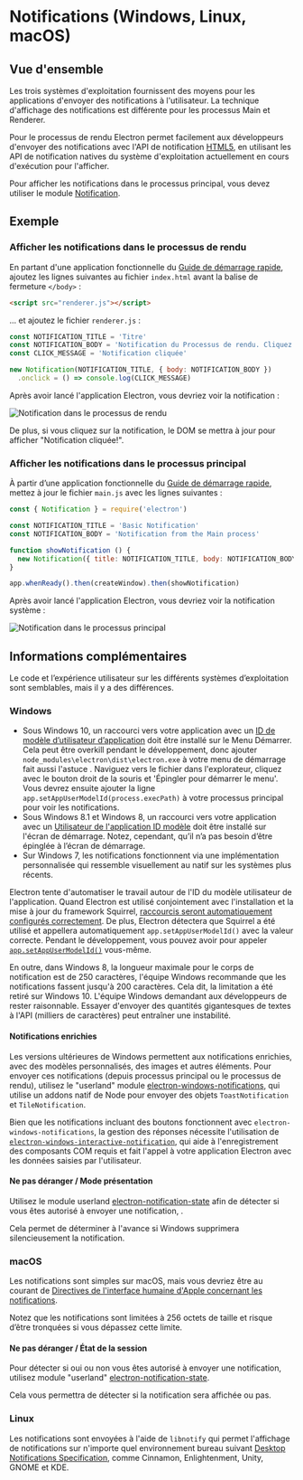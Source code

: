 # Notifications (Windows, Linux, macOS)

## Vue d'ensemble

Les trois systèmes d'exploitation fournissent des moyens pour les applications d'envoyer des notifications à l'utilisateur. La technique d'affichage des notifications est différente pour les processus Main et Renderer.

Pour le processus de rendu Electron permet facilement aux développeurs d'envoyer des notifications avec l'API de notification [HTML5](https://notifications.spec.whatwg.org/), en utilisant les API de notification natives du système d'exploitation actuellement en cours d'exécution pour l'afficher.

Pour afficher les notifications dans le processus principal, vous devez utiliser le module [Notification](../api/notification.md).

## Exemple

### Afficher les notifications dans le processus de rendu

En partant d'une application fonctionnelle du [Guide de démarrage rapide](quick-start.md), ajoutez les lignes suivantes au fichier `index.html` avant la balise de fermeture `</body>` :

```html
<script src="renderer.js"></script>
```

... et ajoutez le fichier `renderer.js` :

```javascript fiddle='docs/fiddles/features/notifications/renderer'
const NOTIFICATION_TITLE = 'Titre'
const NOTIFICATION_BODY = 'Notification du Processus de rendu. Cliquez pour écrire dans la console.'
const CLICK_MESSAGE = 'Notification cliquée'

new Notification(NOTIFICATION_TITLE, { body: NOTIFICATION_BODY })
  .onclick = () => console.log(CLICK_MESSAGE)
```

Après avoir lancé l'application Electron, vous devriez voir la notification :

![Notification dans le processus de rendu](../images/notification-renderer.png)

De plus, si vous cliquez sur la notification, le DOM se mettra à jour pour afficher "Notification cliquée!".

### Afficher les notifications dans le processus principal

À partir d’une application fonctionnelle du [Guide de démarrage rapide](quick-start.md), mettez à jour le fichier `main.js` avec les lignes suivantes :

```javascript fiddle='docs/fiddles/features/notifications/main'
const { Notification } = require('electron')

const NOTIFICATION_TITLE = 'Basic Notification'
const NOTIFICATION_BODY = 'Notification from the Main process'

function showNotification () {
  new Notification({ title: NOTIFICATION_TITLE, body: NOTIFICATION_BODY }).show()
}

app.whenReady().then(createWindow).then(showNotification)
```

Après avoir lancé l'application Electron, vous devriez voir la notification système :

![Notification dans le processus principal](../images/notification-main.png)

## Informations complémentaires

Le code et l’expérience utilisateur sur les différents systèmes d’exploitation sont semblables, mais il y a des différences.

### Windows

* Sous Windows 10, un raccourci vers votre application avec un [ID de modèle d’utilisateur d’application][app-user-model-id] doit être installé sur le Menu Démarrer. Cela peut être overkill pendant le développement, donc ajouter `node_modules\electron\dist\electron.exe` à votre menu de démarrage fait aussi l'astuce . Naviguez vers le fichier dans l'explorateur, cliquez avec le bouton droit de la souris et 'Épingler pour démarrer le menu'. Vous devrez ensuite ajouter la ligne `app.setAppUserModelId(process.execPath)` à votre processus principal pour voir les notifications.
* Sous Windows 8.1 et Windows 8, un raccourci vers votre application avec un [Utilisateur de l'application ID modèle][app-user-model-id] doit être installé sur l'écran de démarrage. Notez, cependant, qu’il n’a pas besoin d’être épinglée à l’écran de démarrage.
* Sur Windows 7, les notifications fonctionnent via une implémentation personnalisée qui ressemble visuellement au natif sur les systèmes plus récents.

Electron tente d'automatiser le travail autour de l'ID du modèle utilisateur de l'application. Quand Electron est utilisé conjointement avec l'installation et la mise à jour du framework Squirrel, [raccourcis seront automatiquement configurés correctement][squirrel-events]. De plus, Electron détectera que Squirrel a été utilisé et appellera automatiquement `app.setAppUserModelId()` avec la valeur correcte. Pendant le développement, vous pouvez avoir pour appeler [`app.setAppUserModelId()`][set-app-user-model-id] vous-même.

En outre, dans Windows 8, la longueur maximale pour le corps de notification est de 250 caractères, l'équipe Windows recommande que les notifications fassent jusqu'à 200 caractères. Cela dit, la limitation a été retiré sur Windows 10. L'équipe Windows demandant aux développeurs de rester raisonnable. Essayer d'envoyer des quantités gigantesques de textes à l'API (milliers de caractères) peut entraîner une instabilité.

#### Notifications enrichies

Les versions ultérieures de Windows permettent aux notifications enrichies, avec des modèles personnalisés, des images et autres éléments. Pour envoyer ces notifications (depuis processus principal ou le processus de rendu), utilisez le "userland" module [electron-windows-notifications](https://github.com/felixrieseberg/electron-windows-notifications), qui utilise un addons natif de Node pour envoyer des objets `ToastNotification` et `TileNotification`.

Bien que les notifications incluant des boutons fonctionnent avec `electron-windows-notifications`, la gestion des réponses nécessite l'utilisation de [`electron-windows-interactive-notification`](https://github.com/felixrieseberg/electron-windows-interactive-notifications), qui aide à l'enregistrement des composants COM requis et fait l'appel à votre application Electron avec les données saisies par l'utilisateur.

#### Ne pas déranger / Mode présentation

Utilisez le module userland [electron-notification-state](https://github.com/felixrieseberg/electron-notification-state) afin de détecter si vous êtes autorisé à envoyer une notification, .

Cela permet de déterminer à l'avance si Windows supprimera silencieusement la notification.

### macOS

Les notifications sont simples sur macOS, mais vous devriez être au courant de [Directives de l'interface humaine d'Apple concernant les notifications][apple-notification-guidelines].

Notez que les notifications sont limitées à 256 octets de taille et risque d’être tronquées si vous dépassez cette limite.

#### Ne pas déranger / État de la session

Pour détecter si oui ou non vous êtes autorisé à envoyer une notification, utilisez module "userland" [electron-notification-state][electron-notification-state].

Cela vous permettra de détecter si la notification sera affichée ou pas.

### Linux

Les notifications sont envoyées à l'aide de `libnotify` qui permet l'affichage de notifications sur n'importe quel environnement bureau suivant [Desktop Notifications Specification][notification-spec], comme Cinnamon, Enlightenment, Unity, GNOME et KDE.

[apple-notification-guidelines]: https://developer.apple.com/macos/human-interface-guidelines/system-capabilities/notifications/

[electron-notification-state]: https://github.com/felixrieseberg/electron-notification-state

[notification-spec]: https://developer.gnome.org/notification-spec/
[app-user-model-id]: https://msdn.microsoft.com/en-us/library/windows/desktop/dd378459(v=vs.85).aspx
[app-user-model-id]: https://msdn.microsoft.com/en-us/library/windows/desktop/dd378459(v=vs.85).aspx
[set-app-user-model-id]: ../api/app.md#appsetappusermodelidid-windows
[squirrel-events]: https://github.com/electron/windows-installer/blob/master/README.md#handling-squirrel-events
